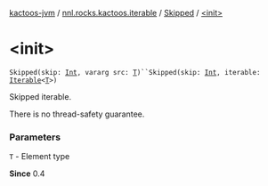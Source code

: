 [kactoos-jvm](../../index.md) / [nnl.rocks.kactoos.iterable](../index.md) / [Skipped](index.md) / [&lt;init&gt;](./-init-.md)

# &lt;init&gt;

`Skipped(skip: `[`Int`](https://kotlinlang.org/api/latest/jvm/stdlib/kotlin/-int/index.html)`, vararg src: `[`T`](index.md#T)`)``Skipped(skip: `[`Int`](https://kotlinlang.org/api/latest/jvm/stdlib/kotlin/-int/index.html)`, iterable: `[`Iterable`](https://kotlinlang.org/api/latest/jvm/stdlib/kotlin.collections/-iterable/index.html)`<`[`T`](index.md#T)`>)`

Skipped iterable.

There is no thread-safety guarantee.

### Parameters

`T` - Element type

**Since**
0.4

